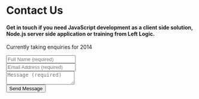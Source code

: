 # Contact Us

#### Get in touch if you need JavaScript development as a client side solution, Node.js server side application or training from Left Logic.

Currently taking enquiries for 2014

<form action="/contact" method="post">
  <div class="input input_text">
    <input type="text" name="full_name" placeholder="Full Name (required)" required />
  </div>
  <div class="input input_text">
    <input type="email" name="email_address" placeholder="Email Address (required)" required />
  </div>
  <div class="input">
    <textarea name="message" placeholder="Message (required)" required></textarea>
  </div>
  <div class="input">
    <input class="button" type="submit" value="Send Message" />
  </div>
</form>
